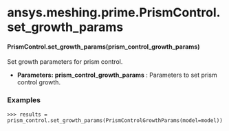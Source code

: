 <a id="ansys-meshing-prime-prismcontrol-set-growth-params"></a>

# ansys.meshing.prime.PrismControl.set_growth_params

<a id="ansys.meshing.prime.PrismControl.set_growth_params"></a>

#### PrismControl.set_growth_params(prism_control_growth_params)

Set growth parameters for prism control.

* **Parameters:**
  **prism_control_growth_params**
  : Parameters to set prism control growth.

### Examples

```pycon
>>> results = prism_control.set_growth_params(PrismControlGrowthParams(model=model))
```

<!-- !! processed by numpydoc !! -->
